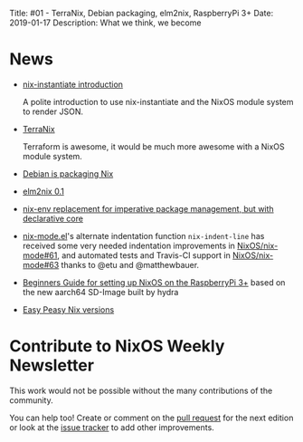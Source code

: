 Title: #01 - TerraNix, Debian packaging, elm2nix, RaspberryPi 3+
Date: 2019-01-17
Description: What we think, we become

# News

- [nix-instantiate introduction](https://tech.ingolf-wagner.de/nixos/nix-instantiate/)

  A polite introduction to use nix-instantiate and the NixOS module system to render JSON.

- [TerraNix](https://github.com/mrVanDalo/terranix)

  Terraform is awesome, it would be much more awesome with a NixOS  module system.

- [Debian is packaging Nix](https://lists.debian.org/debian-devel/2019/01/msg00013.html)

- [elm2nix 0.1](https://blog.hercules-ci.com/elm/2019/01/03/elm2nix-0.1/)

- [nix-env replacement for imperative package management, but with declarative core](https://discourse.nixos.org/t/declarative-package-management-for-normal-users/1823/3)

- [nix-mode.el](https://github.com/nixos/nix-mode)'s alternate indentation function
  `nix-indent-line` has received some very needed indentation improvements in
  [NixOS/nix-mode#61](https://github.com/NixOS/nix-mode/pull/61), and automated
  tests and Travis-CI support in [NixOS/nix-mode#63](https://github.com/NixOS/nix-mode/pull/63)
  thanks to @etu and @matthewbauer.

- [Beginners Guide for setting up NixOS on the RaspberryPi 3+](https://github.com/zupo/nix)
  based on the new aarch64 SD-Image built by hydra

- [Easy Peasy Nix versions](https://nmattia.com/posts/2019-01-15-easy-peasy-nix-versions.html)

# Contribute to NixOS Weekly Newsletter

This work would not be possible without the many contributions of the community.

You can help too! Create or comment on the [pull request](https://github.com/NixOS/nixos-weekly/pulls)
for the next edition or look at the
[issue tracker](https://github.com/NixOS/nixos-weekly/issues) to add other improvements.
